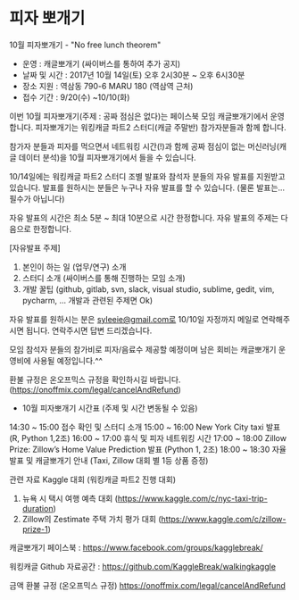 # 피자 뽀개기

10월 피자뽀개기 - "No free lunch theorem"

* 운영 : 캐글뽀개기 (싸이버스를 통하여 추가 공지)
* 날짜 및 시간 : 2017년 10월 14일(토) 오후 2시30분 ~ 오후 6시30분 
* 장소 지원 : 역삼동 790-6 MARU 180 (역삼역 근처)
* 접수 기간 : 9/20(수) ~10/10(화)


이번 10월 피자뽀개기(주제 : 공짜 점심은 없다)는 페이스북 모임 캐글뽀개기에서 운영합니다.
피자뽀개기는 워킹캐글 파트2 스터디(캐글 주말반) 참가자분들과 함께 합니다.

참가자 분들과 피자를 먹으면서 네트워킹 시간(!)과 함께
공짜 점심이 없는 머신러닝(캐글 데이터 분석)을 10월 피자뽀개기에서 들을 수 있습니다.

10/14일에는 워킹캐글 파트2 스터디 조별 발표와 참석자 분들의 자유 발표를 지원받고 있습니다.
발표를 원하시는 분들은 누구나 자유 발표를 할 수 있습니다. (물론 발표는... 필수가 아닙니다)

자유 발표의 시간은 최소 5분 ~ 최대 10분으로 시간 한정합니다.
자유 발표의 주제는 다음으로 한정합니다.

[자유발표 주제]
1. 본인이 하는 일 (업무/연구) 소개  
2. 스터디 소개  (싸이버스를 통해 진행하는 모임 소개)
3. 개발 꿀팁 (github, gitlab, svn, slack, visual studio, sublime, gedit, vim, pycharm, ... 개발과 관련된 주제면 Ok)

자유 발표를 원하시는 분은 syleeie@gmail.com로 10/10일 자정까지 메일로 연락해주시면 됩니다. 
연락주시면 답변 드리겠습니다.

모임 참석자 분들의 참가비로 피자/음료수 제공할 예정이며 남은 회비는 
캐글뽀개기 운영비에 사용될 예정입니다.^^

환불 규정은 온오프믹스 규정을 확인하시길 바랍니다. (https://onoffmix.com/legal/cancelAndRefund)


* 10월 피자뽀개기 시간표 (주제 및 시간 변동될 수 있음)

14:30 ~ 15:00 접수 확인 및 스터디 소개 
15:00 ~ 16:00 New York City taxi 발표 (R, Python 1,2조)
16:00 ~ 17:00 휴식 및 피자 네트워킹 시간
17:00 ~ 18:00 Zillow Prize: Zillow’s Home Value Prediction  발표 (Python 1, 2조)
18:00 ~ 18:30 자율 발표 및 캐글뽀개기 안내 (Taxi, Zillow 대회 별 1등 상품 증정)



관련 자료
Kaggle 대회 (워킹캐글 파트2 진행 대회)
1) 뉴욕 시 택시 여행 예측 대회 (https://www.kaggle.com/c/nyc-taxi-trip-duration)
2) Zillow의 Zestimate 주택 가치 평가 대회 (https://www.kaggle.com/c/zillow-prize-1)


캐글뽀개기 페이스북
: https://www.facebook.com/groups/kagglebreak/

워킹캐글 Github 자료공간
: https://github.com/KaggleBreak/walkingkaggle


금액 환불 규정 (온오프믹스 규정)
https://onoffmix.com/legal/cancelAndRefund
